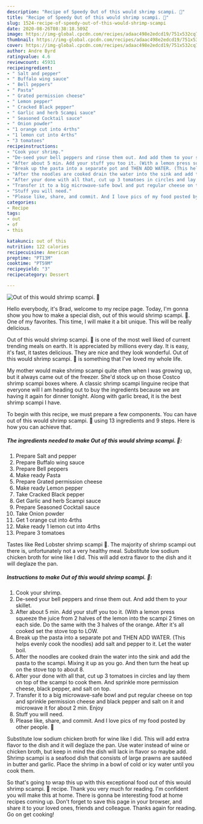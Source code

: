 ```yaml
---
description: "Recipe of Speedy Out of this would shrimp scampi. 🙂"
title: "Recipe of Speedy Out of this would shrimp scampi. 🙂"
slug: 1524-recipe-of-speedy-out-of-this-would-shrimp-scampi
date: 2020-08-26T08:38:18.509Z
image: https://img-global.cpcdn.com/recipes/adaac498e2edcd19/751x532cq70/out-of-this-would-shrimp-scampi-🙂-recipe-main-photo.jpg
thumbnail: https://img-global.cpcdn.com/recipes/adaac498e2edcd19/751x532cq70/out-of-this-would-shrimp-scampi-🙂-recipe-main-photo.jpg
cover: https://img-global.cpcdn.com/recipes/adaac498e2edcd19/751x532cq70/out-of-this-would-shrimp-scampi-🙂-recipe-main-photo.jpg
author: Andre Byrd
ratingvalue: 4.6
reviewcount: 45931
recipeingredient:
- " Salt and pepper"
- " Buffalo wing sauce"
- " Bell peppers"
- " Pasta"
- " Grated permission cheese"
- " Lemon pepper"
- " Cracked Black pepper"
- " Garlic and herb Scampi sauce"
- " Seasoned Cocktail sauce"
- " Onion powder"
- "1 orange cut into 4rths"
- "1 lemon cut into 4rths"
- "3 tomatoes"
recipeinstructions:
- "Cook your shrimp."
- "De-seed your bell peppers and rinse them out. And add them to your skillet."
- "After about 5 min. Add your stuff you too it. (With a lemon press squeeze the juice from 2 halves of the lemon into the scampi 2 times on each side. Do the same with the 3 halves of the orange. After it&#39;s all cooked set the stove top to LOW."
- "Break up the pasta into a separate pot and THEN ADD WATER. (This helps evenly cook the noodles) add salt and pepper to it. Let the water boil."
- "After the noodles are cooked drain the water into the sink and add the pasta to the scampi. Mixing it up as you go. And then turn the heat up on the stove top to about 8."
- "After your done with all that, cut up 3 tomatoes in circles and lay them on top of the scampi to cook them. And sprinkle more permission cheese, black pepper, and salt on top."
- "Transfer it to a big microwave-safe bowl and put regular cheese on top and sprinkle permission cheese and black pepper and salt on it and microwave it for about 2 min. Enjoy"
- "Stuff you will need."
- "Please like, share, and commit. And I love pics of my food posted by other people. 🙂"
categories:
- Recipe
tags:
- out
- of
- this

katakunci: out of this 
nutrition: 122 calories
recipecuisine: American
preptime: "PT13M"
cooktime: "PT59M"
recipeyield: "3"
recipecategory: Dessert

---
```



![Out of this would shrimp scampi. 🙂](https://img-global.cpcdn.com/recipes/adaac498e2edcd19/751x532cq70/out-of-this-would-shrimp-scampi-🙂-recipe-main-photo.jpg)

Hello everybody, it's Brad, welcome to my recipe page. Today, I'm gonna show you how to make a special dish, out of this would shrimp scampi. 🙂. One of my favorites. This time, I will make it a bit unique. This will be really delicious.

Out of this would shrimp scampi. 🙂 is one of the most well liked of current trending meals on earth. It is appreciated by millions every day. It is easy, it's fast, it tastes delicious. They are nice and they look wonderful. Out of this would shrimp scampi. 🙂 is something that I've loved my whole life.

My mother would make shrimp scampi quite often when I was growing up, but it always came out of the freezer. She&#39;d stock up on those Costco shrimp scampi boxes where. A classic shrimp scampi linguine recipe that everyone will I am heading out to buy the ingredients because we are having it again for dinner tonight. Along with garlic bread, it is the best shrimp scampi I have.


To begin with this recipe, we must prepare a few components. You can have out of this would shrimp scampi. 🙂 using 13 ingredients and 9 steps. Here is how you can achieve that.

<!--inarticleads1-->

##### The ingredients needed to make Out of this would shrimp scampi. 🙂:

1. Prepare  Salt and pepper
1. Prepare  Buffalo wing sauce
1. Prepare  Bell peppers
1. Make ready  Pasta
1. Prepare  Grated permission cheese
1. Make ready  Lemon pepper
1. Take  Cracked Black pepper
1. Get  Garlic and herb Scampi sauce
1. Prepare  Seasoned Cocktail sauce
1. Take  Onion powder
1. Get 1 orange cut into 4rths
1. Make ready 1 lemon cut into 4rths
1. Prepare 3 tomatoes


Tastes like Red Lobster shrimp scampi 🙂. The majority of shrimp scampi out there is, unfortunately not a very healthy meal. Substitute low sodium chicken broth for wine like I did. This will add extra flavor to the dish and it will deglaze the pan. 

<!--inarticleads2-->

##### Instructions to make Out of this would shrimp scampi. 🙂:

1. Cook your shrimp.
1. De-seed your bell peppers and rinse them out. And add them to your skillet.
1. After about 5 min. Add your stuff you too it. (With a lemon press squeeze the juice from 2 halves of the lemon into the scampi 2 times on each side. Do the same with the 3 halves of the orange. After it&#39;s all cooked set the stove top to LOW.
1. Break up the pasta into a separate pot and THEN ADD WATER. (This helps evenly cook the noodles) add salt and pepper to it. Let the water boil.
1. After the noodles are cooked drain the water into the sink and add the pasta to the scampi. Mixing it up as you go. And then turn the heat up on the stove top to about 8.
1. After your done with all that, cut up 3 tomatoes in circles and lay them on top of the scampi to cook them. And sprinkle more permission cheese, black pepper, and salt on top.
1. Transfer it to a big microwave-safe bowl and put regular cheese on top and sprinkle permission cheese and black pepper and salt on it and microwave it for about 2 min. Enjoy
1. Stuff you will need.
1. Please like, share, and commit. And I love pics of my food posted by other people. 🙂


Substitute low sodium chicken broth for wine like I did. This will add extra flavor to the dish and it will deglaze the pan. Use water instead of wine or chicken broth, but keep in mind the dish will lack in flavor so maybe add. Shrimp scampi is a seafood dish that consists of large prawns are sautéed in butter and garlic. Place the shrimp in a bowl of cold or icy water until you cook them. 

So that's going to wrap this up with this exceptional food out of this would shrimp scampi. 🙂 recipe. Thank you very much for reading. I'm confident you will make this at home. There is gonna be interesting food at home recipes coming up. Don't forget to save this page in your browser, and share it to your loved ones, friends and colleague. Thanks again for reading. Go on get cooking!
